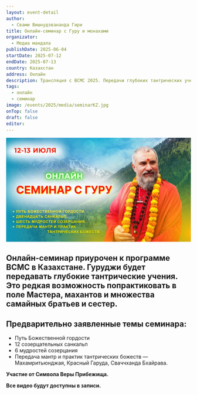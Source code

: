 ```yaml
---
layout: event-detail
author:
  - Свами Вишнудэвананда Гири
title: Онлайн-семинар с Гуру и монахами
organizator:
  - Медиа мандала
publishDate: 2025-06-04
startDate: 2025-07-12
endDate: 2025-07-13
country: Казахстан
address: Онлайн
description: Трансляция с ВСМС 2025. Передачи глубоких тантрических учений.
tags:
  - онлайн
  - семинар
image: /events/2025/media/seminarKZ.jpg
onTop: false
draft: false
editor:
---
```


![тантра](/events/2025/media/seminarKZ.jpg)

## Онлайн-семинар приурочен к программе ВСМС в Казахстане. Гуруджи будет передавать глубокие тантрические учения. Это редкая возможность попрактиковать в поле Мастера, махантов и множества самайных братьев и сестер.
## Предварительно заявленные темы семинара:
- Путь Божественной гордости
- 12 созерцательных санкальп
- 6 мудростей созерцания
- Передача мантр и практик тантрических божеств — Махамритьюнджая, Красный Гаруда, Сваччханда Бхайрава.

**Участие от Символа Веры Прибежища.**

**Все видео будут доступны в записи.**
